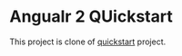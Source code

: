# Angualr 2 QUickstart

This project is clone of [quickstart](https://github.com/angular/quickstart) project.

